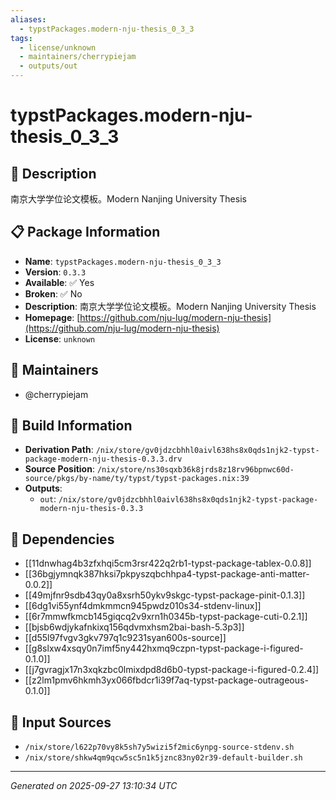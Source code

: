 ```yaml
---
aliases:
  - typstPackages.modern-nju-thesis_0_3_3
tags:
  - license/unknown
  - maintainers/cherrypiejam
  - outputs/out
---
```


# typstPackages.modern-nju-thesis_0_3_3

## 📝 Description

南京大学学位论文模板。Modern Nanjing University Thesis

## 📋 Package Information

- **Name**: `typstPackages.modern-nju-thesis_0_3_3`
- **Version**: `0.3.3`
- **Available**: ✅ Yes
- **Broken**: ✅ No
- **Description**: 南京大学学位论文模板。Modern Nanjing University Thesis
- **Homepage**: [https://github.com/nju-lug/modern-nju-thesis](https://github.com/nju-lug/modern-nju-thesis)
- **License**: `unknown`
## 👥 Maintainers

- @cherrypiejam


## 🔧 Build Information

- **Derivation Path**: `/nix/store/gv0jdzcbhhl0aivl638hs8x0qds1njk2-typst-package-modern-nju-thesis-0.3.3.drv`
- **Source Position**: `/nix/store/ns30sqxb36k8jrds8z18rv96bpnwc60d-source/pkgs/by-name/ty/typst/typst-packages.nix:39`
- **Outputs**:
  - `out`:  `/nix/store/gv0jdzcbhhl0aivl638hs8x0qds1njk2-typst-package-modern-nju-thesis-0.3.3`

## 🔗 Dependencies

- [[11dnwhag4b3zfxhqi5cm3rsr422q2rb1-typst-package-tablex-0.0.8]]
- [[36bgjymnqk387hksi7pkpyszqbchhpa4-typst-package-anti-matter-0.0.2]]
- [[49mjfnr9sdb43qy0a8xsrh50ykv9skgc-typst-package-pinit-0.1.3]]
- [[6dg1vi55ynf4dmkmmcn945pwdz010s34-stdenv-linux]]
- [[6r7mmwfkmcb145giqcq2v9xrn1h0345b-typst-package-cuti-0.2.1]]
- [[bjsb6wdjykafnkixq156qdvmxhsm2bai-bash-5.3p3]]
- [[d55l97fvgv3gkv797q1c9231syan600s-source]]
- [[g8slxw4xsqy0n7imf5ny442hxmq9czpn-typst-package-i-figured-0.1.0]]
- [[j7gvragjx17n3xqkzbc0lmixdpd8d6b0-typst-package-i-figured-0.2.4]]
- [[z2lm1pmv6hkmh3yx066fbdcr1i39f7aq-typst-package-outrageous-0.1.0]]

## 📁 Input Sources

- `/nix/store/l622p70vy8k5sh7y5wizi5f2mic6ynpg-source-stdenv.sh`
- `/nix/store/shkw4qm9qcw5sc5n1k5jznc83ny02r39-default-builder.sh`

---
*Generated on 2025-09-27 13:10:34 UTC*

